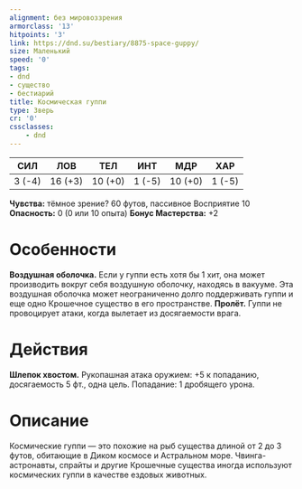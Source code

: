 ```yaml
---
alignment: без мировоззрения
armorclass: '13'
hitpoints: '3'
link: https://dnd.su/bestiary/8875-space-guppy/
size: Маленький
speed: '0'
tags:
- dnd
- существо
- бестиарий
title: Космическая гуппи
type: Зверь
cr: '0'
cssclasses:
    - dnd
---
```



| СИЛ | ЛОВ | ТЕЛ | ИНТ | МДР | ХАР |
|---|---|---|---|---|---|
| 3 (-4) | 16 (+3) | 10 (+0) | 1 (-5) | 10 (+0) | 1 (-5) |
**Чувства:** тёмное зрение? 60 футов, пассивное Восприятие 10
**Опасность:** 0 (0 или 10 опыта)
**Бонус Мастерства:** +2


# Особенности
**Воздушная оболочка.** Если у гуппи есть хотя бы 1 хит, она может производить вокруг себя воздушную оболочку, находясь в вакууме. Эта воздушная оболочка может неограниченно долго поддерживать гуппи и еще одно Крошечное существо в его пространстве.
**Пролёт.** Гуппи не провоцирует атаки, когда вылетает из досягаемости врага.


# Действия
**Шлепок хвостом.** Рукопашная атака оружием: +5 к попаданию, досягаемость 5 фт., одна цель. Попадание: 1 дробящего урона.


# Описание
Космические гуппи — это похожие на рыб существа длиной от 2 до 3 футов, обитающие в Диком космосе и Астральном море. Чвинга-астронавты, спрайты и другие Крошечные существа иногда используют космических гуппи в качестве ездовых животных.